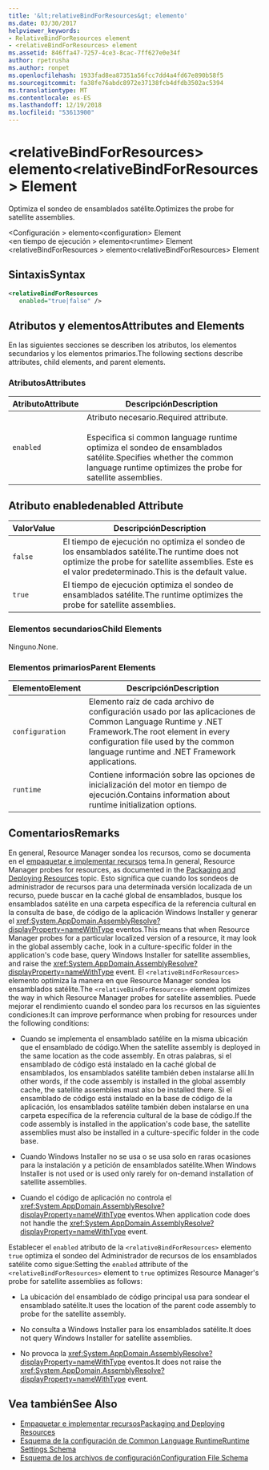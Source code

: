 ```yaml
---
title: '&lt;relativeBindForResources&gt; elemento'
ms.date: 03/30/2017
helpviewer_keywords:
- RelativeBindForResources element
- <relativeBindForResources> element
ms.assetid: 846ffa47-7257-4ce3-8cac-7ff627e0e34f
author: rpetrusha
ms.author: ronpet
ms.openlocfilehash: 1933fad8ea87351a56fcc7dd4a4fd67e890b58f5
ms.sourcegitcommit: fa38fe76abdc8972e37138fcb4dfdb3502ac5394
ms.translationtype: MT
ms.contentlocale: es-ES
ms.lasthandoff: 12/19/2018
ms.locfileid: "53613900"
---
```

# <a name="ltrelativebindforresourcesgt-element"></a><span data-ttu-id="5727a-102">&lt;relativeBindForResources&gt; elemento</span><span class="sxs-lookup"><span data-stu-id="5727a-102">&lt;relativeBindForResources&gt; Element</span></span>
<span data-ttu-id="5727a-103">Optimiza el sondeo de ensamblados satélite.</span><span class="sxs-lookup"><span data-stu-id="5727a-103">Optimizes the probe for satellite assemblies.</span></span>  
  
 <span data-ttu-id="5727a-104">\<Configuración > elemento</span><span class="sxs-lookup"><span data-stu-id="5727a-104">\<configuration> Element</span></span>  
<span data-ttu-id="5727a-105">\<en tiempo de ejecución > elemento</span><span class="sxs-lookup"><span data-stu-id="5727a-105">\<runtime> Element</span></span>  
<span data-ttu-id="5727a-106">\<relativeBindForResources > elemento</span><span class="sxs-lookup"><span data-stu-id="5727a-106">\<relativeBindForResources> Element</span></span>  
  
## <a name="syntax"></a><span data-ttu-id="5727a-107">Sintaxis</span><span class="sxs-lookup"><span data-stu-id="5727a-107">Syntax</span></span>  
  
```xml
<relativeBindForResources    
   enabled="true|false" />  
```  
  
## <a name="attributes-and-elements"></a><span data-ttu-id="5727a-108">Atributos y elementos</span><span class="sxs-lookup"><span data-stu-id="5727a-108">Attributes and Elements</span></span>  
 <span data-ttu-id="5727a-109">En las siguientes secciones se describen los atributos, los elementos secundarios y los elementos primarios.</span><span class="sxs-lookup"><span data-stu-id="5727a-109">The following sections describe attributes, child elements, and parent elements.</span></span>  
  
### <a name="attributes"></a><span data-ttu-id="5727a-110">Atributos</span><span class="sxs-lookup"><span data-stu-id="5727a-110">Attributes</span></span>  
  
|<span data-ttu-id="5727a-111">Atributo</span><span class="sxs-lookup"><span data-stu-id="5727a-111">Attribute</span></span>|<span data-ttu-id="5727a-112">Descripción</span><span class="sxs-lookup"><span data-stu-id="5727a-112">Description</span></span>|  
|---------------|-----------------|  
|`enabled`|<span data-ttu-id="5727a-113">Atributo necesario.</span><span class="sxs-lookup"><span data-stu-id="5727a-113">Required attribute.</span></span><br /><br /> <span data-ttu-id="5727a-114">Especifica si common language runtime optimiza el sondeo de ensamblados satélite.</span><span class="sxs-lookup"><span data-stu-id="5727a-114">Specifies whether the common language runtime optimizes the probe for satellite assemblies.</span></span>|  
  
## <a name="enabled-attribute"></a><span data-ttu-id="5727a-115">Atributo enabled</span><span class="sxs-lookup"><span data-stu-id="5727a-115">enabled Attribute</span></span>  
  
|<span data-ttu-id="5727a-116">Valor</span><span class="sxs-lookup"><span data-stu-id="5727a-116">Value</span></span>|<span data-ttu-id="5727a-117">Descripción</span><span class="sxs-lookup"><span data-stu-id="5727a-117">Description</span></span>|  
|-----------|-----------------|  
|`false`|<span data-ttu-id="5727a-118">El tiempo de ejecución no optimiza el sondeo de los ensamblados satélite.</span><span class="sxs-lookup"><span data-stu-id="5727a-118">The runtime does not optimize the probe for satellite assemblies.</span></span> <span data-ttu-id="5727a-119">Este es el valor predeterminado.</span><span class="sxs-lookup"><span data-stu-id="5727a-119">This is the default value.</span></span>|  
|`true`|<span data-ttu-id="5727a-120">El tiempo de ejecución optimiza el sondeo de ensamblados satélite.</span><span class="sxs-lookup"><span data-stu-id="5727a-120">The runtime optimizes the probe for satellite assemblies.</span></span>|  
  
### <a name="child-elements"></a><span data-ttu-id="5727a-121">Elementos secundarios</span><span class="sxs-lookup"><span data-stu-id="5727a-121">Child Elements</span></span>  
 <span data-ttu-id="5727a-122">Ninguno.</span><span class="sxs-lookup"><span data-stu-id="5727a-122">None.</span></span>  
  
### <a name="parent-elements"></a><span data-ttu-id="5727a-123">Elementos primarios</span><span class="sxs-lookup"><span data-stu-id="5727a-123">Parent Elements</span></span>  
  
|<span data-ttu-id="5727a-124">Elemento</span><span class="sxs-lookup"><span data-stu-id="5727a-124">Element</span></span>|<span data-ttu-id="5727a-125">Descripción</span><span class="sxs-lookup"><span data-stu-id="5727a-125">Description</span></span>|  
|-------------|-----------------|  
|`configuration`|<span data-ttu-id="5727a-126">Elemento raíz de cada archivo de configuración usado por las aplicaciones de Common Language Runtime y .NET Framework.</span><span class="sxs-lookup"><span data-stu-id="5727a-126">The root element in every configuration file used by the common language runtime and .NET Framework applications.</span></span>|  
|`runtime`|<span data-ttu-id="5727a-127">Contiene información sobre las opciones de inicialización del motor en tiempo de ejecución.</span><span class="sxs-lookup"><span data-stu-id="5727a-127">Contains information about runtime initialization options.</span></span>|  
  
## <a name="remarks"></a><span data-ttu-id="5727a-128">Comentarios</span><span class="sxs-lookup"><span data-stu-id="5727a-128">Remarks</span></span>  
 <span data-ttu-id="5727a-129">En general, Resource Manager sondea los recursos, como se documenta en el [empaquetar e implementar recursos](../../../../../docs/framework/resources/packaging-and-deploying-resources-in-desktop-apps.md) tema.</span><span class="sxs-lookup"><span data-stu-id="5727a-129">In general, Resource Manager probes for resources, as documented in the [Packaging and Deploying Resources](../../../../../docs/framework/resources/packaging-and-deploying-resources-in-desktop-apps.md) topic.</span></span> <span data-ttu-id="5727a-130">Esto significa que cuando los sondeos de administrador de recursos para una determinada versión localizada de un recurso, puede buscar en la caché global de ensamblados, busque los ensamblados satélite en una carpeta específica de la referencia cultural en la consulta de base, de código de la aplicación Windows Installer y generar el <xref:System.AppDomain.AssemblyResolve?displayProperty=nameWithType> eventos.</span><span class="sxs-lookup"><span data-stu-id="5727a-130">This means that when Resource Manager probes for a particular localized version of a resource, it may look in the global assembly cache, look in a culture-specific folder in the application's code base, query Windows Installer for satellite assemblies, and raise the <xref:System.AppDomain.AssemblyResolve?displayProperty=nameWithType> event.</span></span> <span data-ttu-id="5727a-131">El `<relativeBindForResources>` elemento optimiza la manera en que Resource Manager sondea los ensamblados satélite.</span><span class="sxs-lookup"><span data-stu-id="5727a-131">The `<relativeBindForResources>` element optimizes the way in which Resource Manager probes for satellite assemblies.</span></span> <span data-ttu-id="5727a-132">Puede mejorar el rendimiento cuando el sondeo para los recursos en las siguientes condiciones:</span><span class="sxs-lookup"><span data-stu-id="5727a-132">It can improve performance when probing for resources under the following conditions:</span></span>  
  
-   <span data-ttu-id="5727a-133">Cuando se implementa el ensamblado satélite en la misma ubicación que el ensamblado de código.</span><span class="sxs-lookup"><span data-stu-id="5727a-133">When the satellite assembly is deployed in the same location as the code assembly.</span></span> <span data-ttu-id="5727a-134">En otras palabras, si el ensamblado de código está instalado en la caché global de ensamblados, los ensamblados satélite también deben instalarse allí.</span><span class="sxs-lookup"><span data-stu-id="5727a-134">In other words, if the code assembly is installed in the global assembly cache, the satellite assemblies must also be installed there.</span></span> <span data-ttu-id="5727a-135">Si el ensamblado de código está instalado en la base de código de la aplicación, los ensamblados satélite también deben instalarse en una carpeta específica de la referencia cultural de la base de código.</span><span class="sxs-lookup"><span data-stu-id="5727a-135">If the code assembly is installed in the application's code base, the satellite assemblies must also be installed in a culture-specific folder in the code base.</span></span>  
  
-   <span data-ttu-id="5727a-136">Cuando Windows Installer no se usa o se usa solo en raras ocasiones para la instalación y a petición de ensamblados satélite.</span><span class="sxs-lookup"><span data-stu-id="5727a-136">When Windows Installer is not used or is used only rarely for on-demand installation of satellite assemblies.</span></span>  
  
-   <span data-ttu-id="5727a-137">Cuando el código de aplicación no controla el <xref:System.AppDomain.AssemblyResolve?displayProperty=nameWithType> eventos.</span><span class="sxs-lookup"><span data-stu-id="5727a-137">When application code does not handle the <xref:System.AppDomain.AssemblyResolve?displayProperty=nameWithType> event.</span></span>  
  
 <span data-ttu-id="5727a-138">Establecer el `enabled` atributo de la `<relativeBindForResources>` elemento `true` optimiza el sondeo del Administrador de recursos de los ensamblados satélite como sigue:</span><span class="sxs-lookup"><span data-stu-id="5727a-138">Setting the `enabled` attribute of the `<relativeBindForResources>` element to `true` optimizes Resource Manager's probe for satellite assemblies as follows:</span></span>  
  
-   <span data-ttu-id="5727a-139">La ubicación del ensamblado de código principal usa para sondear el ensamblado satélite.</span><span class="sxs-lookup"><span data-stu-id="5727a-139">It uses the location of the parent code assembly to probe for the satellite assembly.</span></span>  
  
-   <span data-ttu-id="5727a-140">No consulta a Windows Installer para los ensamblados satélite.</span><span class="sxs-lookup"><span data-stu-id="5727a-140">It does not query Windows Installer for satellite assemblies.</span></span>  
  
-   <span data-ttu-id="5727a-141">No provoca la <xref:System.AppDomain.AssemblyResolve?displayProperty=nameWithType> eventos.</span><span class="sxs-lookup"><span data-stu-id="5727a-141">It does not raise the <xref:System.AppDomain.AssemblyResolve?displayProperty=nameWithType> event.</span></span>  
  
## <a name="see-also"></a><span data-ttu-id="5727a-142">Vea también</span><span class="sxs-lookup"><span data-stu-id="5727a-142">See Also</span></span>  
- [<span data-ttu-id="5727a-143">Empaquetar e implementar recursos</span><span class="sxs-lookup"><span data-stu-id="5727a-143">Packaging and Deploying Resources</span></span>](../../../../../docs/framework/resources/packaging-and-deploying-resources-in-desktop-apps.md)  
- [<span data-ttu-id="5727a-144">Esquema de la configuración de Common Language Runtime</span><span class="sxs-lookup"><span data-stu-id="5727a-144">Runtime Settings Schema</span></span>](../../../../../docs/framework/configure-apps/file-schema/runtime/index.md)  
- [<span data-ttu-id="5727a-145">Esquema de los archivos de configuración</span><span class="sxs-lookup"><span data-stu-id="5727a-145">Configuration File Schema</span></span>](../../../../../docs/framework/configure-apps/file-schema/index.md)
